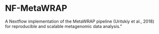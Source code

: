 # NF-MetaWRAP
A Nextflow implementation of the MetaWRAP pipeline (Uritskiy et al., 2018) for reproducible and scalable metagenomic data analysis."
